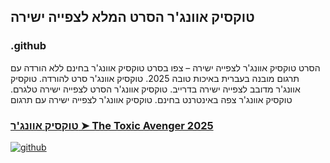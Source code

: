 ## טוקסיק אוונג'ר הסרט המלא לצפייה ישירה

### .github

הסרט טוקסיק אוונג'ר לצפייה ישירה – צפו בסרט טוקסיק אוונג'ר בחינם ללא הורדה עם תרגום מובנה בעברית באיכות טובה 2025. טוקסיק אוונג'ר סרט להורדה. טוקסיק אוונג'ר מדובב לצפייה ישירה בדרייב. טוקסיק אוונג'ר הסרט לצפייה ישירה טלגרם. טוקסיק אוונג'ר צפה באינטרנט בחינם. טוקסיק אוונג'ר לצפייה ישירה עם תרגום

### [טוקסיק אוונג'ר ➤ The Toxic Avenger 2025](https://watching4khdmovies.blogspot.com/2025/09/toxic-avenger-he.html)

<a href="https://watching4khdmovies.blogspot.com/2025/09/toxic-avenger-he.html" rel="nofollow"><img src="https://image.tmdb.org/t/p/w1280/p7kDlool6Y0a3KhvfLlkthFqr6Y.jpg" alt="github" data-canonical-src="https://image.tmdb.org/t/p/w1280/p7kDlool6Y0a3KhvfLlkthFqr6Y.jpg" style="max-width: 100%;"></a>
